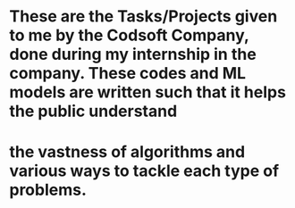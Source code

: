 # These are the Tasks/Projects given to me by the Codsoft Company, done during my internship in the company. These codes and ML models are written such that it helps the public understand
# the vastness of algorithms and various ways to tackle each type of problems.
